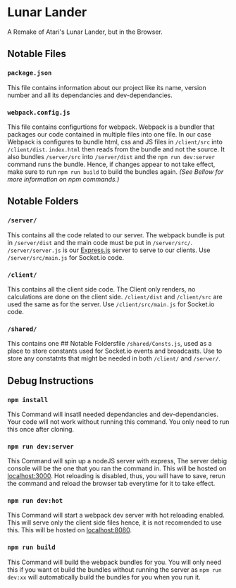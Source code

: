 # Lunar Lander
A Remake of Atari's Lunar Lander, but in the Browser.
## Notable Files
### `package.json`
This file contains information about our project like its name, version number and all its dependancies and dev-dependancies.
### `webpack.config.js`
This file contains configurtions for webpack. Webpack is a bundler that packages our code contained in multiple files into one file.
In our case Webpack is configures to bundle html, css and JS files in `/client/src` into `/client/dist`. `index.html` then reads from the bundle and not the source. It also bundles `/server/src` into `/server/dist` and the `npm run dev:server` command runs the bundle. Hence, if changes appear to not take effect, make sure to run `npm run build` to build the bundles again. _(See Bellow for more information on npm commands.)_

## Notable Folders
### `/server/`
This contains all the code related to our server. The webpack bundle is put in `/server/dist` and the main code must be put in `/server/src/`. `/server/server.js` is our [Express.js](https://expressjs.com/) server to serve to our clients. Use `/server/src/main.js` for Socket.io code.
### `/client/`
This contains all the client side code. The Client only renders, no calculations are done on the client side. `/client/dist` and `/client/src` are used the same as for the server. Use `/client/src/main.js` for Socket.io code. 
### `/shared/`
This contains one ## Notable Foldersfile `/shared/Consts.js`, used as a place to store constants used for Socket.io events and broadcasts. Use to store any constatnts that might be needed in both `/client/` and `/server/`.

## Debug Instructions
### `npm install`
This Command will insatll needed dependancies and dev-dependancies. Your code will not work without running this command. You only need to run this once after cloning.
### `npm run dev:server`
This Command will spin up a nodeJS server with express, The server debig console will be the one that you ran the command in. This will be hosted on [localhost:3000](http://localhost:3000). Hot reloading is disabled, thus, you will have to save, rerun the command and reload the browser tab everytime for it to take effect.
### `npm run dev:hot`
This Command will start a webpack dev server with hot reloading enabled. This will serve only the client side files hence, it is not recomended to use this. This will be hosted on [localhost:8080](http://localhost:8080).
### `npm run build`
This Command will build the webpack bundles for you. You will only need this if you want ot build the bundles without running the server as `npm run dev:xx` will automatically build the bundles for you when you run it.

